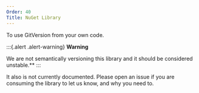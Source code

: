 ```yaml
---
Order: 40
Title: NuGet Library
---
```


To use GitVersion from your own code.

:::{.alert .alert-warning}
**Warning**

We are not semantically versioning this library and it should be considered unstable.**
:::

It also is not currently documented. Please open an issue if you are consuming
the library to let us know, and why you need to.
